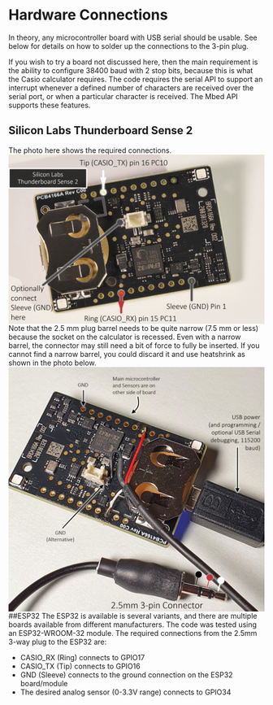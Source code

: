 # Hardware Connections
In theory, any microcontroller board with USB serial should be usable. See below for details on how to solder up the connections to the 3-pin plug.

If you wish to try a board not discussed here, then the main requirement is the ability to configure 38400 baud with 2 stop bits, because this is what the Casio calculator requires. The code requires the serial API to support an interrupt whenever a defined number of characters are received over the serial port, or when a particular character is received. The Mbed API supports these features.

## Silicon Labs Thunderboard Sense 2

The photo here shows the required connections.
<img src="images/thunderboard-connections.jpg" width="640" style="float:left">

Note that the 2.5 mm plug barrel needs to be quite narrow (7.5 mm or less) because the socket on the calculator is recessed. Even with a narrow barrel, the connector may still need a bit of force to fully be inserted.
If you cannot find a narrow barrel, you could discard it and use heatshrink as shown in the photo below.
<img src="images/thunderboard-soldered.jpg" width="640" style="float:left">

##ESP32
The ESP32 is available is several variants, and there are multiple boards available from different manufacturers. The code was tested using an ESP32-WROOM-32 module. The required connections from the 2.5mm 3-way plug to the ESP32 are:

* CASIO_RX (Ring) connects to GPIO17
* CASIO_TX (Tip) connects to GPIO16
* GND (Sleeve) connects to the ground connection on the ESP32 board/module
* The desired analog sensor (0-3.3V range) connects to GPIO34
